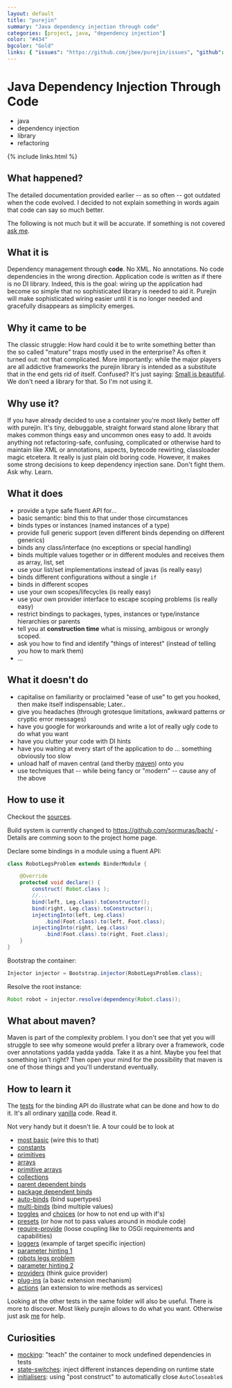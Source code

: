 ```yaml
---
layout: default
title: "purejin"
summary: "Java dependency injection through code"
categories: [project, java, "dependency injection"]
color: "#434"
bgcolor: "Gold"
links: { "issues": "https://github.com/jbee/purejin/issues", "github": "https://github.com/jbee/purejin" }
---
```


# Java Dependency Injection Through Code
* java
* dependency injection
* library
* refactoring

{% include links.html %}

## What happened?
The detailed documentation provided earlier -- as so often -- got outdated when the code
evolved. I decided to not explain something in words again that code can say so much better.

The following is not much but it will be accurate. 
If something is not covered [ask me](http://jbee.github.io).


## What it is
Dependency management through **code**. 
No XML. No annotations. No code dependencies in the wrong direction. 
Application code is written as if there is no DI library. 
Indeed, this is the goal: wiring up the application had become so simple that no 
sophisticated library is needed to aid it. 
Purejin will make sophisticated wiring easier until it is no longer needed and
gracefully disappears as simplicity emerges.


## Why it came to be
The classic struggle: How hard could it be to write something better than 
the so called "mature" traps mostly used in the enterprise? 
As often it turned out: not that complicated.
More importantly: while the major players are all addictive frameworks the purejin
library is intended as a substitute that in the end gets rid of itself.
Confused? It's just saying: [Small is beautiful](http://www.infoq.com/presentations/small-large-systems).
We don't need a library for that. So I'm not using it.


## Why use it?
If you have already decided to use a container you're most likely better off 
with purejin. It's tiny, debuggable, straight forward stand alone library that 
makes common things easy and uncommon ones easy to add.
It avoids anything not refactoring-safe, confusing, complicated or otherwise 
hard to maintain like XML or annotations, aspects, bytecode rewirting, classloader magic etcetera.
It really is just plain old boring code. 
However, it makes some strong decisions to keep dependency injection sane.
Don't fight them. Ask why. Learn.


## What it does
* provide a type safe fluent API for...
* basic semantic: bind this to that under those circumstances
* binds types or instances (named instances of a type)
* provide full generic support (even different binds depending on different generics)
* binds any class/interface (no exceptions or special handling)
* binds multiple values together or in different modules and receives them as array, list, set
* use your list/set implementations instead of javas (is really easy)
* binds different configurations without a single `if`
* binds in different scopes
* use your own scopes/lifecycles (is really easy)
* use your own provider interface to escape scoping problems (is really easy) 
* restrict bindings to packages, types, instances or type/instance hierarchies or parents
* tell you at **construction time** what is missing, ambigous or
wrongly scoped.
* ask you how to find and identify "things of interest" (instead of telling you how to mark them)
* ...

## What it doesn't do
* capitalise on familiarity or proclaimed "ease of use" to get you hooked, then make itself indispensable; Later..
* give you headaches (through grotesque limitations, awkward patterns or cryptic error messages)
* have you google for workarounds and write a lot of really ugly code to do what you want
* have you clutter your code with DI hints
* have you waiting at every start of the application to do ... something obviously too slow
* unload half of maven central (and therby <a href="#what-about-maven">maven</a>) onto you
* use techniques that -- while being fancy or "modern" -- cause any of the above


## How to use it
Checkout the [sources](https://github.com/jbee/purejin).

Build system is currently changed to https://github.com/sormuras/bach/ - 
Details are comming soon to the project home page.

Declare some bindings in a module using a fluent API:
```java
class RobotLegsProblem extends BinderModule {

	@Override
	protected void declare() {
		construct( Robot.class );
		//...
		bind(left, Leg.class).toConstructor();
		bind(right, Leg.class).toConstructor();
		injectingInto(left, Leg.class)
			.bind(Foot.class).to(left, Foot.class);
		injectingInto(right, Leg.class)
			.bind(Foot.class).to(right, Foot.class);
	}
}
```

Bootstrap the container:
```java
Injector injector = Bootstrap.injector(RobotLegsProblem.class);
```

Resolve the root instance:
```java
Robot robot = injector.resolve(dependency(Robot.class)); 
```


## What about maven?
Maven is part of the complexity problem. I you don't see that yet you will struggle to see
why someone would prefer a library over a framework, code over annotations yadda yadda yadda. 
Take it as a hint. Maybe you feel that something isn't right? 
Then open your mind for the possibility that maven is one of those things and you'll understand eventually. 


## How to learn it
The [tests](https://github.com/jbee/purejin/tree/master/src/test.integration/test/java/test/integration/bind)
for the binding API do illustrate what can be done and how to do it. 
It's all ordinary [vanilla](http://en.wikipedia.org/wiki/Vanilla_software) code. Read it.

Not very handy but it doesn't lie. A tour could be to look at

* [most basic](https://github.com/jbee/purejin/blob/master/src/test.integration/test/java/test/integration/bind/TestInstanceBinds.java) (wire this to that)
* [constants](https://github.com/jbee/purejin/blob/master/src/test.integration/test/java/test/integration/bind/TestConstantBinds.java)
* [primitives](https://github.com/jbee/purejin/blob/master/src/test.integration/test/java/test/integration/bind/TestPrimitiveBinds.java)
* [arrays](https://github.com/jbee/purejin/blob/master/src/test.integration/test/java/test/integration/bind/TestElementBinds.java)
* [primitive arrays](https://github.com/jbee/purejin/blob/master/src/test.integration/test/java/test/integration/bind/TestPrimitiveArrayBinds.java)
* [collections](https://github.com/jbee/purejin/blob/master/src/test.integration/test/java/test/integration/bind/TestCollectionBinds.java)
* [parent dependent binds](https://github.com/jbee/purejin/blob/master/src/test.integration/test/java/test/integration/bind/TestParentTargetBinds.java)
* [package dependent binds](https://github.com/jbee/purejin/blob/master/src/test.integration/test/java/test/integration/bind/TestPackageLocalisedBinds.java)
* [auto-binds](https://github.com/jbee/purejin/blob/master/src/test.integration/test/java/test/integration/bind/TestAutobindBinds.java) (bind supertypes)
* [multi-binds](https://github.com/jbee/purejin/blob/master/src/test.integration/test/java/test/integration/bind/TestMultibindBinds.java) (bind multiple values)
* [toggles](https://github.com/jbee/purejin/blob/master/src/test.integration/test/java/test/integration/bind/TestToggledBinds.java) and [choices](https://github.com/jbee/purejin/blob/master/src/test.integration/test/java/test/integration/bind/TestMultipleChoicesBinds.java) (or how to not end up with if's)
* [presets](https://github.com/jbee/purejin/blob/master/src/test.integration/test/java/test/integration/bind/TestModuleWithBinds.java) (or how not to pass values around in module code)
* [require-provide](https://github.com/jbee/purejin/blob/master/src/test.integration/test/java/test/integration/bind/TestRequiredProvidedBinds.java) (loose coupling like to OSGi requirements and capabilities)
* [loggers](https://github.com/jbee/purejin/blob/master/src/test.integration/test/java/test/integration/bind/TestLoggerBinds.java) (example of target specific injection)
* [parameter hinting 1](https://github.com/jbee/purejin/blob/master/src/test.integration/test/java/test/integration/bind/TestSpecificImplementationBinds.java)
* [robots legs problem](https://github.com/jbee/purejin/blob/master/src/test.integration/test/java/test/integration/bind/TestRobotLegsProblemBinds.java)
* [parameter hinting 2](https://github.com/jbee/purejin/blob/master/src/test.integration/test/java/test/integration/bind/TestConstructorHintBinds.java)
* [providers](https://github.com/jbee/purejin/blob/master/src/test.integration/test/java/test/integration/bind/TestProviderBinds.java) (think guice provider)
* [plug-ins](https://github.com/jbee/purejin/blob/master/src/test.integration/test/java/test/integration/bind/TestPluginBinds.java) (a basic extension mechanism)
* [actions](https://github.com/jbee/purejin/blob/master/src/test.integration/test/java/test/integration/action/TestActionBinds.java) (an extension to wire methods as services)

Looking at the other tests in the same folder will also be useful. 
There is more to discover. Most likely purejin allows to do what you want.
Otherwise just ask [me](http://jbee.github.io) for help.


## Curiosities

* [mocking](https://github.com/jbee/purejin/blob/master/src/test.integration/test/java/test/integration/bind/TestMockingBinds.java): "teach" the container to mock undefined dependencies in tests
* [state-switches](https://github.com/jbee/purejin/blob/master/src/test.integration/test/java/test/integration/bind/TestStateDependentBinds.java): inject different instances depending on runtime state
* [initialisers](https://github.com/jbee/purejin/blob/master/src/test.integration/test/java/test/integration/bind/TestInitialiserBinds.java): using "post construct" to automatically close `AutoCloseable`s
